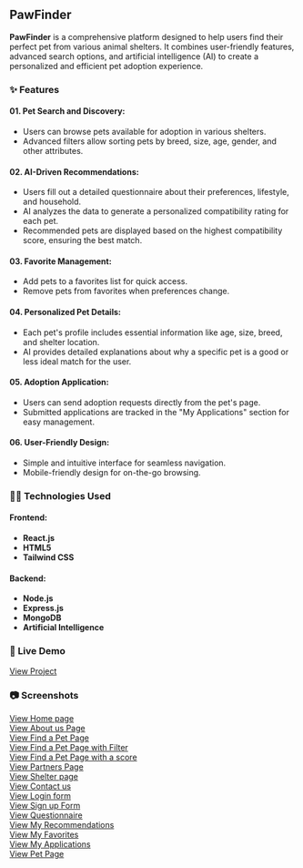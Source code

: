 ## PawFinder

**PawFinder** is a comprehensive platform designed to help users find their perfect pet from various animal shelters. It combines user-friendly features, advanced search options, and artificial intelligence (AI) to create a personalized and efficient pet adoption experience.
### ✨ Features

#### 01. Pet Search and Discovery: 
- Users can browse pets available for adoption in various shelters.
- Advanced filters allow sorting pets by breed, size, age, gender, and other attributes.
#### 02. AI-Driven Recommendations: 
- Users fill out a detailed questionnaire about their preferences, lifestyle, and household.
- AI analyzes the data to generate a personalized compatibility rating for each pet.
- Recommended pets are displayed based on the highest compatibility score, ensuring the best match.
#### 03. Favorite Management: 
- Add pets to a favorites list for quick access.
- Remove pets from favorites when preferences change.
#### 04. Personalized Pet Details: 
- Each pet's profile includes essential information like age, size, breed, and shelter location.
- AI provides detailed explanations about why a specific pet is a good or less ideal match for the user.
#### 05. Adoption Application: 
- Users can send adoption requests directly from the pet's page.
- Submitted applications are tracked in the "My Applications" section for easy management.
#### 06. User-Friendly Design: 
- Simple and intuitive interface for seamless navigation.
- Mobile-friendly design for on-the-go browsing.

### 🧑‍💻 Technologies Used

#### Frontend: 
- **React.js**
- **HTML5**
- **Tailwind CSS**

#### Backend: 
- **Node.js**
- **Express.js**
- **MongoDB**
- **Artificial Intelligence**

### 🚀 Live Demo

<a href="https://pffork.netlify.app/" target="_blank" rel="noopener noreferrer">View Project</a>   

### 📷 Screenshots

<a href="https://github.com/inna-shchokina/PawFinder/blob/main/Screens_pawfinder/PawFinder-1.jpg?raw=true" rel="noopener noreferrer">View Home page</a> 
<br>
<a href="https://github.com/inna-shchokina/PawFinder/blob/main/Screens_pawfinder/PawFinder-2.jpg?raw=true" target="_blank" rel="noopener noreferrer">View About us Page</a>
<br>
<a href="https://github.com/inna-shchokina/PawFinder/blob/main/Screens_pawfinder/PawFinder-3.jpg?raw=true" target="_blank" rel="noopener noreferrer">View Find a Pet Page </a>
<br>
<a href="https://github.com/inna-shchokina/PawFinder/blob/main/Screens_pawfinder/PawFinder-4.jpg?raw=true" target="_blank" rel="noopener noreferrer">View Find a Pet Page with Filter </a>
<br>
<a href="https://github.com/inna-shchokina/PawFinder/blob/main/Screens_pawfinder/PawFinder-11.jpg?raw=true" target="_blank" rel="noopener noreferrer">View Find a Pet Page with a score</a>
<br>
<a href="https://github.com/inna-shchokina/PawFinder/blob/main/Screens_pawfinder/PawFinder-5.jpg?raw=true" target="_blank" rel="noopener noreferrer">View Partners Page</a>
<br>
<a href="https://github.com/inna-shchokina/PawFinder/blob/main/Screens_pawfinder/PawFinder-6.jpg?raw=true" target="_blank" rel="noopener noreferrer">View Shelter page</a>
<br>
<a href="https://github.com/inna-shchokina/PawFinder/blob/main/Screens_pawfinder/PawFinder-7.jpg?raw=true" target="_blank" rel="noopener noreferrer">View Contact us</a>
<br>
<a href="https://github.com/inna-shchokina/PawFinder/blob/main/Screens_pawfinder/PawFinder-8.jpg?raw=true" target="_blank" rel="noopener noreferrer">View Login form</a>
<br>
<a href="https://github.com/inna-shchokina/PawFinder/blob/main/Screens_pawfinder/PawFinder-9.jpg?raw=true" target="_blank" rel="noopener noreferrer">View Sign up Form</a>
<br>
<a href="https://github.com/inna-shchokina/PawFinder/blob/main/Screens_pawfinder/PawFinder-10.jpg?raw=true" target="_blank" rel="noopener noreferrer">View Questionnaire</a>
<br>
<a href="https://github.com/inna-shchokina/PawFinder/blob/main/Screens_pawfinder/PawFinder-12.jpg?raw=true" target="_blank" rel="noopener noreferrer">View My Recommendations</a>
<br>
<a href="https://github.com/inna-shchokina/PawFinder/blob/main/Screens_pawfinder/PawFinder-13.jpg?raw=true" target="_blank" rel="noopener noreferrer">View My Favorites</a>
<br>
<a href="https://github.com/inna-shchokina/PawFinder/blob/main/Screens_pawfinder/PawFinder-14.jpg?raw=true" target="_blank" rel="noopener noreferrer">View My Applications</a>
<br>
<a href="https://github.com/inna-shchokina/PawFinder/blob/main/Screens_pawfinder/PawFinder-15.jpg?raw=true" target="_blank" rel="noopener noreferrer">View Pet Page</a>
